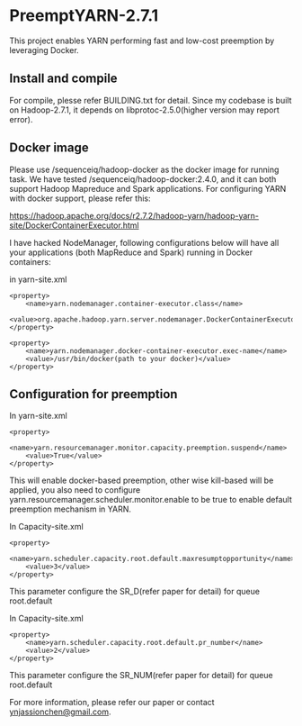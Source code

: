 # PreemptYARN-2.7.1

This project enables YARN performing fast and low-cost preemption by leveraging Docker.

## Install and compile
For compile, plesse refer BUILDING.txt for detail. Since my codebase is built on Hadoop-2.7.1, it depends on libprotoc-2.5.0(higher version may report error).

## Docker image
Please use /sequenceiq/hadoop-docker as the docker image for running task. We have tested /sequenceiq/hadoop-docker:2.4.0, and it can
both support Hadoop Mapreduce and Spark applications. For configuring YARN with docker support, please refer this:

https://hadoop.apache.org/docs/r2.7.2/hadoop-yarn/hadoop-yarn-site/DockerContainerExecutor.html

I have hacked NodeManager, following configurations below will have all your applications (both MapReduce and Spark) running
in Docker containers: 

in yarn-site.xml
```
<property>
    <name>yarn.nodemanager.container-executor.class</name>
    <value>org.apache.hadoop.yarn.server.nodemanager.DockerContainerExecutor</value>
</property>
````
````
<property>
    <name>yarn.nodemanager.docker-container-executor.exec-name</name>
    <value>/usr/bin/docker(path to your docker)</value>
</property>
````



## Configuration for preemption
In yarn-site.xml
```
<property>
    <name>yarn.resourcemanager.monitor.capacity.preemption.suspend</name>
    <value>True</value>
</property>
```
This will enable docker-based preemption, other wise kill-based will be applied, you also need to configure yarn.resourcemanager.scheduler.monitor.enable to be true to enable default preemption mechanism in YARN.

In Capacity-site.xml
```
<property>
    <name>yarn.scheduler.capacity.root.default.maxresumptopportunity</name>
    <value>3</value>
</property>
```
This parameter configure the SR_D(refer paper for detail) for queue root.default

In Capacity-site.xml
```
<property>
    <name>yarn.scheduler.capacity.root.default.pr_number</name>
    <value>2</value>
</property>
```
This parameter configure the SR_NUM(refer paper for detail) for queue root.default

For more information, please refer our paper or contact ynjassionchen@gmail.com.



